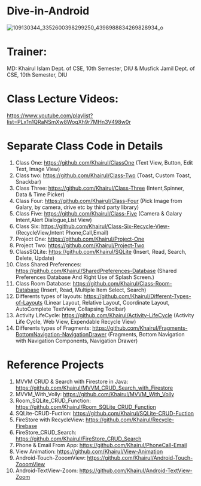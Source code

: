 # Dive-in-Android
![109130344_3352600398299250_4398988834269828934_o](https://user-images.githubusercontent.com/48696824/96034429-5ab13680-0e83-11eb-89bb-24be26d51553.jpg)


# Trainer:
MD: Khairul Islam
Dept. of CSE, 10th Semester, DIU
 &
Musfick Jamil
Dept. of CSE, 10th Semester, DIU 

# Class Lecture Videos:
https://www.youtube.com/playlist?list=PLx1n1QRaNSmXw8WoqXh9r7MHn3V498w0r

# Separate Class Code in Details
01. Class One: https://github.com/KhairuI/ClassOne (Text View, Button, Edit Text, Image View)
02. Class two: https://github.com/KhairuI/Class-Two (Toast, Custom Toast, Snackbar)
03. Class Three: https://github.com/KhairuI/Class-Three (Intent,Spinner, Data & Time Picker)
04. Class Four: https://github.com/KhairuI/Class-Four (Pick Image from Galary, by camera, drive etc by third party library)
05. Class Five: https://github.com/KhairuI/Class-Five (Camera & Galary Intent,Alert Dialogue,List View)
06. Class Six: https://github.com/KhairuI/Class-Six-Recycle-View- (RecycleView,Intent Phone,Call,Email)
07. Project One: https://github.com/KhairuI/Project-One
08. Project Two: https://github.com/KhairuI/Project-Two
09. ClassSQLite: https://github.com/KhairuI/SQLite (Insert, Read, Search, Delete, Update)
10. Class Shared Preferences: https://github.com/KhairuI/SharedPreferences-Database (Shared Preferences Database And Right Use of Splash Screen.) 
11. Class Room Database: https://github.com/KhairuI/Class-Room-Database (Insert, Read, Multiple Item Select, Search)
12. Differents types of layouts: https://github.com/KhairuI/Different-Types-of-Layouts (Linear Layout, Relative Layout, Coordinate Layout, AutoComplete TextView, Collapsing Toolbar) 
13. Activity LifeCycle: https://github.com/KhairuI/Activity-LifeCycle (Activity Life Cycle, Web View, Expendable Recycle View)
14. Differents types of Fragments: https://github.com/KhairuI/Fragments-BottomNavigation-NavigationDrawer (Fragments, Bottom Navigation with Navigation Components, Navigation Drawer)

# Reference Projects
01. MVVM CRUD & Search with Firestore in Java: https://github.com/KhairuI/MVVM_CRUD_Search_with_Firestore
02. MVVM_With_Volly: https://github.com/KhairuI/MVVM_With_Volly
03. Room_SQLite_CRUD_Function: https://github.com/KhairuI/Room_SQLite_CRUD_Function
04. SQLite-CRUD-Fuction: https://github.com/KhairuI/SQLite-CRUD-Fuction
05. FireStore with RecycleView: https://github.com/KhairuI/Recycle-Firebase
06. FireStore_CRUD_Search: https://github.com/KhairuI/FireStore_CRUD_Search
07. Phone & Email From App: https://github.com/KhairuI/PhoneCall-Email
08. View Animation: https://github.com/KhairuI/View-Animation
09. Android-Touch-ZooomView: https://github.com/KhairuI/Android-Touch-ZooomView
10. Android-TextView-Zoom: https://github.com/KhairuI/Android-TextView-Zoom
